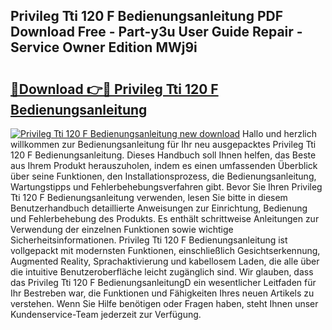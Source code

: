 ## Privileg Tti 120 F Bedienungsanleitung PDF Download Free - Part-y3u User Guide Repair - Service Owner Edition MWj9i

# <h2><a href="http://df1fbqy.blite.top/?on=Privileg+Tti+120+F+Bedienungsanleitung">🔗Download 👉🔴 Privileg Tti 120 F Bedienungsanleitung</a></h2>

[![Privileg Tti 120 F Bedienungsanleitung new download](https://i.imgur.com/lujVjoI.png)](http://df1fbqy.blite.top/?on=Privileg+Tti+120+F+Bedienungsanleitung)
Hallo und herzlich willkommen zur Bedienungsanleitung für Ihr neu ausgepacktes Privileg Tti 120 F Bedienungsanleitung. Dieses Handbuch soll Ihnen helfen, das Beste aus Ihrem Produkt herauszuholen, indem es einen umfassenden Überblick über seine Funktionen, den Installationsprozess, die Bedienungsanleitung, Wartungstipps und Fehlerbehebungsverfahren gibt. Bevor Sie Ihren Privileg Tti 120 F Bedienungsanleitung verwenden, lesen Sie bitte in diesem Benutzerhandbuch detaillierte Anweisungen zur Einrichtung, Bedienung und Fehlerbehebung des Produkts. Es enthält schrittweise Anleitungen zur Verwendung der einzelnen Funktionen sowie wichtige Sicherheitsinformationen. Privileg Tti 120 F Bedienungsanleitung ist vollgepackt mit modernsten Funktionen, einschließlich Gesichtserkennung, Augmented Reality, Sprachaktivierung und kabellosem Laden, die alle über die intuitive Benutzeroberfläche leicht zugänglich sind. Wir glauben, dass das Privileg Tti 120 F BedienungsanleitungD ein wesentlicher Leitfaden für Ihr Bestreben war, die Funktionen und Fähigkeiten Ihres neuen Artikels zu verstehen. Wenn Sie Hilfe benötigen oder Fragen haben, steht Ihnen unser Kundenservice-Team jederzeit zur Verfügung.

